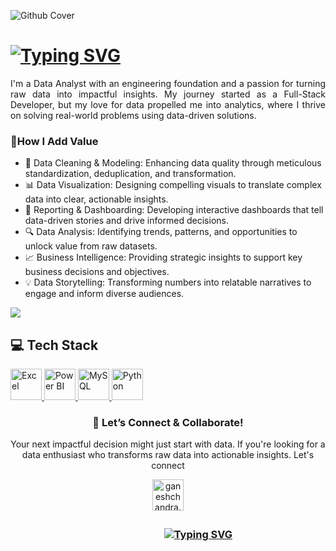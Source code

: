 
<!--Banner-->
![Github Cover](https://github.com/user-attachments/assets/9990a3a5-4389-49bf-a537-313a3a516fab)
    
<!-- Brief Introduction Section --> 
 <!-- Profile Header with Typing Animation --> 
  <h1 align="left"> 
    <!-- Typing Animation for Profile Greeting --> 
    <a href="https://git.io/typing-svg"><img src="https://readme-typing-svg.herokuapp.com?font=raleway&size=27&pause=1000&color=1CF7D0&width=435&lines=Hi%F0%9F%91%8B%F0%9F%8F%BD+;I'm+Ganesh+Chandra+Panda+;You+are+Welcome!+%E2%9C%A8" alt="Typing SVG" /></a>
  </h1>
<p align="justify"> I'm a Data Analyst with an engineering foundation and a passion for turning raw data into impactful insights. My journey started as a Full-Stack Developer, but my love for data propelled me into analytics, where I thrive on solving real-world problems using data-driven solutions. </p> 

<h3>🌟How I Add Value</h3>  

- 🧼 Data Cleaning & Modeling: Enhancing data quality through meticulous standardization, deduplication, and transformation.
- 📊 Data Visualization: Designing compelling visuals to translate complex data into clear, actionable insights.
- 📝 Reporting & Dashboarding: Developing interactive dashboards that tell data-driven stories and drive informed decisions.   
- 🔍 Data Analysis: Identifying trends, patterns, and opportunities to unlock value from raw datasets.    
- 📈 Business Intelligence: Providing strategic insights to support key business decisions and objectives.  
- 💡 Data Storytelling: Transforming numbers into relatable narratives to engage and inform diverse audiences.  
<!-- Profile Visitors Counter --> 
<p align="left"> 
  <!-- Profile Visitors Badge --> 
  <img src="https://komarev.com/ghpvc/?username=ganesh-chandra-panda&label=Profile+Visitors&style=for-the-badge&color=310059"> </p>
<!-- Tools and Technologies Section -->

<h2>💻 Tech Stack</h2> 
<p> 
    <a href="#"> <img src="https://img.icons8.com/?size=100&id=117561&format=png&color=000000" alt="Excel" width="50" height="50" title="Microsoft Excel"/> </a> 
    <a href="#"> <img src="https://img.icons8.com/?size=100&id=qYfwpsRXEcpc&format=png&color=000000" alt="Power BI" width="50" height="50" title="Power BI"/> </a> 
    <a href="#"> <img src="https://img.icons8.com/?size=100&id=hYoELNwniGhi&format=png&color=000000" alt="MySQL" width="50" height="50" title="MySQL"/> </a> 
    <a href="#"> <img src="https://img.icons8.com/?size=100&id=13441&format=png&color=000000" alt="Python" width="50" height="50" title="Python"/> </a> 
    
</p>


<!-- Fun Section -->
<!-- <h2>⚡ Fun Fact</h2> I transitioned from a Software Engineer to a Data Professional and never looked back. Every dataset has a story and I enjoy being its storyteller.✨
-->

<!-- Closing Section -->
<h3 align="center">🤝 Let’s Connect & Collaborate!</h3>
<p align="center"> Your next impactful decision might just start with data. If you're looking for a data enthusiast who transforms raw data into actionable insights. Let's connect </p>

<p align="center"> 
    <a href="mailto:ganeshchandra.cs.it@gmail.com" target="_blank">
    <img src="https://img.icons8.com/?size=100&id=P7UIlhbpWzZm&format=png&color=000000" width=50 height=50 alt="ganeshchandra.cs.it@gmail.com" style="margin-bottom: 5px;" />
    </a>
</p>
<h3 align="center"> 
&nbsp&nbsp&nbsp&nbsp&nbsp&nbsp&nbsp&nbsp&nbsp&nbsp&nbsp&nbsp&nbsp&nbsp&nbsp&nbsp&nbsp&nbsp&nbsp&nbsp&nbsp&nbsp&nbsp&nbsp
    <a href="https://git.io/typing-svg">
    <img src="https://readme-typing-svg.herokuapp.com?font=raleway&size=27&pause=1000&color=1CF7D0&width=435&lines=Thanks+For+Visiting!%E2%9C%8C%F0%9F%8F%BD;Have+a+Nice+Day!+%E2%9C%A8" alt="Typing SVG" />
</a>
</h3>
